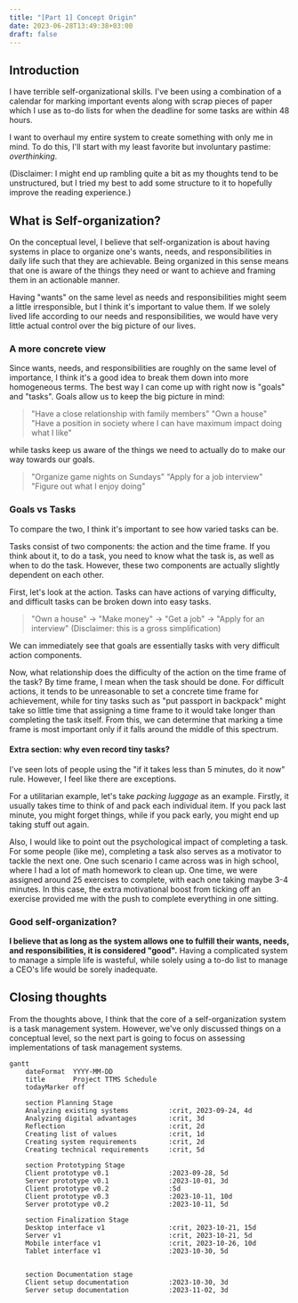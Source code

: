 ```yaml
---
title: "[Part 1] Concept Origin"
date: 2023-06-28T13:49:38+03:00
draft: false
---
```


## Introduction

I have terrible self-organizational skills. I've been using a combination of a calendar for marking important events along with scrap pieces of paper which I use as to-do lists for when the deadline for some tasks are within 48 hours.

I want to overhaul my entire system to create something with only me in mind. To do this, I'll start with my least favorite but involuntary pastime: *overthinking*.

(Disclaimer: I might end up rambling quite a bit as my thoughts tend to be unstructured, but I tried my best to add some structure to it to hopefully improve the reading experience.)

## What is Self-organization?

On the conceptual level, I believe that self-organization is about having systems in place to organize one's wants, needs, and responsibilities in daily life such that they are achievable. Being organized in this sense means that one is aware of the things they need or want to achieve and framing them in an actionable manner.

Having "wants" on the same level as needs and responsibilities might seem a little irresponsible, but I think it's important to value them. If we solely lived life according to our needs and responsibilities, we would have very little actual control over the big picture of our lives.

### A more concrete view

Since wants, needs, and responsibilities are roughly on the same level of importance, I think it's a good idea to break them down into more homogeneous terms. The best way I can come up with right now is "goals" and "tasks". Goals allow us to keep the big picture in mind:

> "Have a close relationship with family members"
> "Own a house"
> "Have a position in society where I can have maximum impact doing what I like"

while tasks keep us aware of the things we need to actually do to make our way towards our goals.

> "Organize game nights on Sundays"
> "Apply for a job interview"
> "Figure out what I enjoy doing"

### Goals vs Tasks

To compare the two, I think it's important to see how varied tasks can be.

Tasks consist of two components: the action and the time frame. If you think about it, to do a task, you need to know what the task is, as well as when to do the task. However, these two components are actually slightly dependent on each other.

First, let's look at the action. Tasks can have actions of varying difficulty, and difficult tasks can be broken down into easy tasks.

> "Own a house" -> "Make money" -> "Get a job" -> "Apply for an interview"
> (Disclaimer: this is a gross simplification)

We can immediately see that goals are essentially tasks with very difficult action components.

Now, what relationship does the difficulty of the action on the time frame of the task? By time frame, I mean when the task should be done. For difficult actions, it tends to be unreasonable to set a concrete time frame for achievement, while for tiny tasks such as "put passport in backpack" might take so little time that assigning a time frame to it would take longer than completing the task itself. From this, we can determine that marking a time frame is most important only if it falls around the middle of this spectrum.

#### Extra section: why even record tiny tasks?

I've seen lots of people using the "if it takes less than 5 minutes, do it now" rule. However, I feel like there are exceptions.

For a utilitarian example, let's take *packing luggage* as an example. Firstly, it usually takes time to think of and pack each individual item. If you pack last minute, you might forget things, while if you pack early, you might end up taking stuff out again.

Also, I would like to point out the psychological impact of completing a task. For some people (like me), completing a task also serves as a motivator to tackle the next one. One such scenario I came across was in high school, where I had a lot of math homework to clean up. One time, we were assigned around 25 exercises to complete, with each one taking maybe 3-4 minutes. In this case, the extra motivational boost from ticking off an exercise provided me with the push to complete everything in one sitting.

### Good self-organization?

**I believe that as long as the system allows one to fulfill their wants, needs, and responsibilities, it is considered "good".** Having a complicated system to manage a simple life is wasteful, while solely using a to-do list to manage a CEO's life would be sorely inadequate.

## Closing thoughts

From the thoughts above, I think that the core of a self-organization system is a task management system. However, we've only discussed things on a conceptual level, so the next part is going to focus on assessing implementations of task management systems.

```mermaid
gantt
    dateFormat  YYYY-MM-DD
    title       Project TTMS Schedule
    todayMarker off

    section Planning Stage
    Analyzing existing systems          :crit, 2023-09-24, 4d
    Analyzing digital advantages        :crit, 3d
    Reflection                          :crit, 2d
    Creating list of values             :crit, 1d
    Creating system requirements        :crit, 2d
    Creating technical requirements     :crit, 5d

    section Prototyping Stage
    Client prototype v0.1               :2023-09-28, 5d
    Server prototype v0.1               :2023-10-01, 3d
    Client prototype v0.2               :5d
    Client prototype v0.3               :2023-10-11, 10d
    Server prototype v0.2               :2023-10-11, 5d

    section Finalization Stage
    Desktop interface v1                :crit, 2023-10-21, 15d
    Server v1                           :crit, 2023-10-21, 5d
    Mobile interface v1                 :crit, 2023-10-26, 10d
    Tablet interface v1                 :2023-10-30, 5d


    section Documentation stage
    Client setup documentation          :2023-10-30, 3d
    Server setup documentation          :2023-11-02, 3d
```
